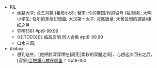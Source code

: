 - RIL
    - 丝路大亨; 龙王刘骁 (番茄小说); 替宋; 你的帝国/你的谥号 (独阅读); 大明小学生; 伯尔的革命幻想曲; 大汉第一太子; 冠冕唐皇; 未曾设想的道路/绯红之月
    - 异明1561 #pt9-99.99
    - {{[[TODO]]}} 临高启明 同人合集 #pt8-99.99
    - 口水三国; 
- #inbox
    - 想到这些，[他把脸深深埋在]周宪[柔软的双腿之间]，心想这次回去之后，[官家][会把重心放在哪里](https://vipreader.qidian.com/chapter/1025541724/652956302)？ #pt9-100
